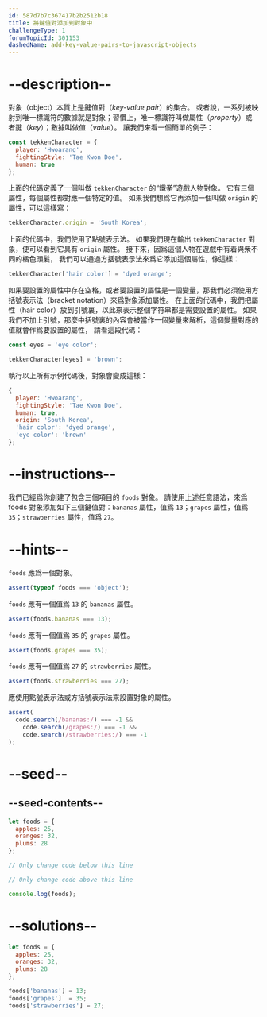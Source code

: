 ```yaml
---
id: 587d7b7c367417b2b2512b18
title: 將鍵值對添加到對象中
challengeType: 1
forumTopicId: 301153
dashedName: add-key-value-pairs-to-javascript-objects
---
```


# --description--

對象（object）本質上是鍵值對（<dfn>key-value pair</dfn>）的集合。 或者說，一系列被映射到唯一標識符的數據就是對象；習慣上，唯一標識符叫做屬性（<dfn>property</dfn>）或者鍵（<dfn>key</dfn>）；數據叫做值（<dfn>value</dfn>）。 讓我們來看一個簡單的例子：

```js
const tekkenCharacter = {
  player: 'Hwoarang',
  fightingStyle: 'Tae Kwon Doe',
  human: true
};
```

上面的代碼定義了一個叫做 `tekkenCharacter` 的“鐵拳”遊戲人物對象。 它有三個屬性，每個屬性都對應一個特定的值。 如果我們想爲它再添加一個叫做 `origin` 的屬性，可以這樣寫：

```js
tekkenCharacter.origin = 'South Korea';
```

上面的代碼中，我們使用了點號表示法。 如果我們現在輸出 `tekkenCharacter` 對象，便可以看到它具有 `origin` 屬性。 接下來，因爲這個人物在遊戲中有着與衆不同的橘色頭髮， 我們可以通過方括號表示法來爲它添加這個屬性，像這樣：

```js
tekkenCharacter['hair color'] = 'dyed orange';
```

如果要設置的屬性中存在空格，或者要設置的屬性是一個變量，那我們必須使用方括號表示法（bracket notation）來爲對象添加屬性。 在上面的代碼中，我們把屬性（hair color）放到引號裏，以此來表示整個字符串都是需要設置的屬性。 如果我們不加上引號，那麼中括號裏的內容會被當作一個變量來解析，這個變量對應的值就會作爲要設置的屬性， 請看這段代碼：

```js
const eyes = 'eye color';

tekkenCharacter[eyes] = 'brown';
```

執行以上所有示例代碼後，對象會變成這樣：

```js
{
  player: 'Hwoarang',
  fightingStyle: 'Tae Kwon Doe',
  human: true,
  origin: 'South Korea',
  'hair color': 'dyed orange',
  'eye color': 'brown'
};
```

# --instructions--

我們已經爲你創建了包含三個項目的 `foods` 對象。 請使用上述任意語法，來爲 foods 對象添加如下三個鍵值對：`bananas` 屬性，值爲 `13`；`grapes` 屬性，值爲 `35`；`strawberries` 屬性，值爲 `27`。

# --hints--

`foods` 應爲一個對象。

```js
assert(typeof foods === 'object');
```

`foods` 應有一個值爲 `13` 的 `bananas` 屬性。

```js
assert(foods.bananas === 13);
```

`foods` 應有一個值爲 `35` 的 `grapes` 屬性。

```js
assert(foods.grapes === 35);
```

`foods` 應有一個值爲 `27` 的 `strawberries` 屬性。

```js
assert(foods.strawberries === 27);
```

應使用點號表示法或方括號表示法來設置對象的屬性。

```js
assert(
  code.search(/bananas:/) === -1 &&
    code.search(/grapes:/) === -1 &&
    code.search(/strawberries:/) === -1
);
```

# --seed--

## --seed-contents--

```js
let foods = {
  apples: 25,
  oranges: 32,
  plums: 28
};

// Only change code below this line

// Only change code above this line

console.log(foods);
```

# --solutions--

```js
let foods = {
  apples: 25,
  oranges: 32,
  plums: 28
};

foods['bananas'] = 13;
foods['grapes']  = 35;
foods['strawberries'] = 27;
```
